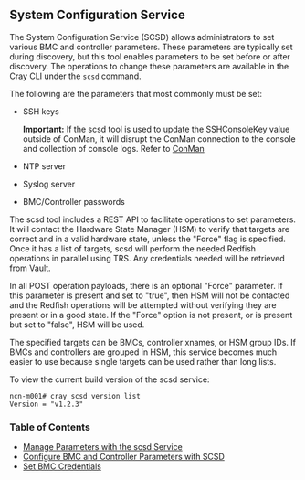 ## System Configuration Service

The System Configuration Service \(SCSD\) allows administrators to set various BMC and controller parameters. These parameters are typically set during discovery, but this tool enables parameters to be set before or after discovery. The operations to change these parameters are available in the Cray CLI under the `scsd` command.

The following are the parameters that most commonly must be set:

-   SSH keys

    **Important:** If the scsd tool is used to update the SSHConsoleKey value outside of ConMan, it will disrupt the ConMan connection to the console and collection of console logs. Refer to [ConMan](../conman/ConMan.md)

-   NTP server
-   Syslog server
-   BMC/Controller passwords

The scsd tool includes a REST API to facilitate operations to set parameters. It will contact the Hardware State Manager \(HSM\) to verify that targets are correct and in a valid hardware state, unless the "Force" flag is specified. Once it has a list of targets, scsd will perform the needed Redfish operations in parallel using TRS. Any credentials needed will be retrieved from Vault.

In all POST operation payloads, there is an optional "Force" parameter. If this parameter is present and set to "true", then HSM will not be contacted and the Redfish operations will be attempted without verifying they are present or in a good state. If the "Force" option is not present, or is present but set to "false", HSM will be used.

The specified targets can be BMCs, controller xnames, or HSM group IDs. If BMCs and controllers are grouped in HSM, this service becomes much easier to use because single targets can be used rather than long lists.

To view the current build version of the scsd service:

```
ncn-m001# cray scsd version list
Version = "v1.2.3"
```

### Table of Contents
  
* [Manage Parameters with the scsd Service](Manage_Parameters_with_the_scsd_Service.md)
* [Configure BMC and Controller Parameters with SCSD](Configure_BMC_and_Controller_Parameters_with_scsd.md)
* [Set BMC Credentials](Set_BMC_Credentials.md)


